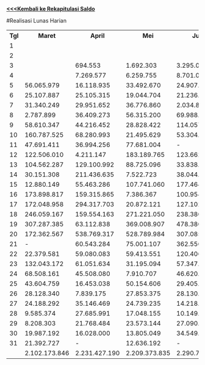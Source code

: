 **[<<<Kembali ke Rekapitulasi Saldo](https://github.com/suriawan/Area-Bali-Utara/blob/master/SaldoHarian-Seririt-2015.md)**


#Realisasi Lunas Harian


<table><tbody><tr><th>Tgl</th><th>Maret</th><th>April</th><th>Mei</th><th>Juni</th><th>Juli</th><th>Agustus</th><th>September</th><th>Oktober</th><th>Nopember</th></tr><tr><td>1</td><td> </td><td> </td><td> </td><td> </td><td> </td><td> </td><td> </td><td> </td><td> </td></tr><tr><td>2</td><td> </td><td> </td><td> </td><td> </td><td> </td><td> </td><td> </td><td> </td><td> - </td></tr><tr><td>3</td><td> </td><td> 694.553 </td><td> 1.692.303 </td><td> 3.295.007 </td><td> </td><td> </td><td> 17.346.078 </td><td> 747.301 </td><td> 1.373.595 </td></tr><tr><td>4</td><td> </td><td> 7.269.577 </td><td> 6.259.755 </td><td> 8.701.087 </td><td> 2.760.178 </td><td> 11.921.940 </td><td> 7.904.050 </td><td> 99.828 </td><td> 56.756.225 </td></tr><tr><td>5</td><td> 56.065.979 </td><td> 16.118.935 </td><td> 33.492.670 </td><td> 24.907.483 </td><td> 1.013.315 </td><td> 41.567.324 </td><td> 17.808.444 </td><td> 41.716.229 </td><td> 15.547.103 </td></tr><tr><td>6</td><td> 25.107.887 </td><td> 25.105.315 </td><td> 19.044.704 </td><td> 21.236.947 </td><td> 68.432.016 </td><td> 47.520.177 </td><td> 8.833.971 </td><td> 45.239.638 </td><td> 56.678.876 </td></tr><tr><td>7</td><td> 31.340.249 </td><td> 29.951.652 </td><td> 36.776.860 </td><td> 2.034.870 </td><td> 60.526.410 </td><td> 40.829.373 </td><td> 52.327.290 </td><td> 36.211.811 </td><td> 12.363.255 </td></tr><tr><td>8</td><td> 2.787.899 </td><td> 36.409.273 </td><td> 56.315.200 </td><td> 69.988.012 </td><td> 68.873.280 </td><td> 15.868.177 </td><td> 75.776.969 </td><td> 58.031.125 </td><td> 6.234.114 </td></tr><tr><td>9</td><td> 58.610.347 </td><td> 44.216.452 </td><td> 28.828.422 </td><td> 114.057.232 </td><td> 121.802.345 </td><td> 3.847.708 </td><td> 44.162.952 </td><td> 72.200.219 </td><td> 64.300.451 </td></tr><tr><td>10</td><td> 160.787.525 </td><td> 68.280.993 </td><td> 21.495.629 </td><td> 53.304.102 </td><td> 168.517.261 </td><td> 103.757.444 </td><td> 88.041.659 </td><td> 35.150.523 </td><td> 77.668.290 </td></tr><tr><td>11</td><td> 47.691.411 </td><td> 36.994.256 </td><td> 77.681.004 </td><td> - </td><td> 36.369.656 </td><td> 40.077.069 </td><td> 85.523.529 </td><td> 3.372.089 </td><td> 62.163.478 </td></tr><tr><td>12</td><td> 122.506.010 </td><td> 4.211.147 </td><td> 183.189.765 </td><td> 123.662.169 </td><td> 13.521.899 </td><td> 180.288.916 </td><td> 12.273.951 </td><td> 67.887.145 </td><td> 131.367.423 </td></tr><tr><td>13</td><td> 104.562.287 </td><td> 129.100.992 </td><td> 88.725.096 </td><td> 33.838.812 </td><td> 222.192.304 </td><td> 165.337.767 </td><td> 11.556.336 </td><td> 172.099.628 </td><td> 145.301.237 </td></tr><tr><td>14</td><td> 30.151.308 </td><td> 211.436.635 </td><td> 7.522.723 </td><td> 38.044.769 </td><td> 131.082.779 </td><td> 85.986.336 </td><td> 156.303.307 </td><td> 20.958.692 </td><td> 28.656.660 </td></tr><tr><td>15</td><td> 12.880.149 </td><td> 55.463.286 </td><td> 107.741.060 </td><td> 177.464.018 </td><td> 162.314.204 </td><td> 53.154.879 </td><td> 148.220.325 </td><td> 103.861.803 </td><td> 12.574.808 </td></tr><tr><td>16</td><td> 173.898.817 </td><td> 159.315.865 </td><td> 7.386.367 </td><td> 100.954.340 </td><td> 27.149.101 </td><td> 12.584.087 </td><td> 124.833.791 </td><td> 122.860.503 </td><td> 141.381.618 </td></tr><tr><td>17</td><td> 172.048.958 </td><td> 294.317.703 </td><td> 20.872.121 </td><td> 127.102.935 </td><td> 22.938.237 </td><td> 23.534.189 </td><td> 123.020.334 </td><td> 67.202.186 </td><td> 120.108.772 </td></tr><tr><td>18</td><td> 246.059.167 </td><td> 159.554.163 </td><td> 271.221.050 </td><td> 238.380.344 </td><td> 50.255.126 </td><td> 225.481.013 </td><td> 378.480.396 </td><td> 21.787.575 </td><td> 185.092.869 </td></tr><tr><td>19</td><td> 307.287.385 </td><td> 63.112.838 </td><td> 369.008.907 </td><td> 478.380.550 </td><td> 77.748.477 </td><td> 412.841.695 </td><td> 255.413.263 </td><td> 354.886.428 </td><td> 285.847.248 </td></tr><tr><td>20</td><td> 172.362.567 </td><td> 538.769.317 </td><td> 528.789.984 </td><td> 307.085.717 </td><td> 406.838.326 </td><td> 538.926.588 </td><td> 184.796.992 </td><td> 619.058.523 </td><td> 572.880.612 </td></tr><tr><td>21</td><td> - </td><td> 60.543.284 </td><td> 75.001.107 </td><td> 362.556 </td><td> 136.637.123 </td><td> 69.049.502 </td><td> 159.966.129 </td><td> 72.778.249 </td><td> 34.269.192 </td></tr><tr><td>22</td><td> 22.379.581 </td><td> 59.080.083 </td><td> 59.413.551 </td><td> 120.406.576 </td><td> 184.150.785 </td><td> 32.246.526 </td><td> 57.097.712 </td><td> 46.770.870 </td><td> 8.310.953 </td></tr><tr><td>23</td><td> 132.043.172 </td><td> 61.051.634 </td><td> 31.195.094 </td><td> 57.347.875 </td><td> 61.457.892 </td><td> 11.366.031 </td><td> 51.751.175 </td><td> 62.414.858 </td><td> 66.710.259 </td></tr><tr><td>24</td><td> 68.508.161 </td><td> 45.508.080 </td><td> 7.910.707 </td><td> 46.620.331 </td><td> 22.835.053 </td><td> 59.027.889 </td><td> 8.329.697 </td><td> 19.900.117 </td><td> 48.761.750 </td></tr><tr><td>25</td><td> 43.604.759 </td><td> 16.453.038 </td><td> 50.154.606 </td><td> 29.405.214 </td><td> 10.995.655 </td><td> 42.019.847 </td><td> 44.077.988 </td><td> 5.398.286 </td><td> 42.438.373 </td></tr><tr><td>26</td><td> 28.128.340 </td><td> 7.839.175 </td><td> 27.853.375 </td><td> 28.130.821 </td><td> 12.115.935 </td><td> 22.611.586 </td><td> 21.316.671 </td><td> 44.398.274 </td><td> 40.990.528 </td></tr><tr><td>27</td><td> 24.188.292 </td><td> 35.146.469 </td><td> 24.739.235 </td><td> 14.218.134 </td><td> 62.625.850 </td><td> 25.141.453 </td><td> 8.303.066 </td><td> 26.482.039 </td><td> 17.928.748 </td></tr><tr><td>28</td><td> 9.585.374 </td><td> 27.685.991 </td><td> 17.048.155 </td><td> 10.149.830 </td><td> 28.057.491 </td><td> 15.506.019 </td><td> 35.377.801 </td><td> 18.661.380 </td><td> 6.250.719 </td></tr><tr><td>29</td><td> 8.208.303 </td><td> 21.768.484 </td><td> 23.573.144 </td><td> 27.090.271 </td><td> 26.590.500 </td><td> 20.849.982 </td><td> 51.678.429 </td><td> 27.089.416 </td><td> </td></tr><tr><td>30</td><td> 19.987.192 </td><td> 16.028.000 </td><td> 13.805.049 </td><td> 34.549.844 </td><td> 18.255.120 </td><td> 14.718.615 </td><td> 35.168.242 </td><td> 20.219.055 </td><td> </td></tr><tr><td>31</td><td> 21.392.727 </td><td> - </td><td> 12.636.192 </td><td> - </td><td> 24.299.323 </td><td> 31.778.754 </td><td> - </td><td> 10.700.249 </td><td> </td></tr><tr><td> </td><td> 2.102.173.846 </td><td> 2.231.427.190 </td><td> 2.209.373.835 </td><td> 2.290.719.846 </td><td> 2.230.355.641 </td><td> 2.347.840.886 </td><td> 2.265.690.547 </td><td> 2.198.184.039 </td><td> 2.241.957.156 </td></tr></tbody></table>
